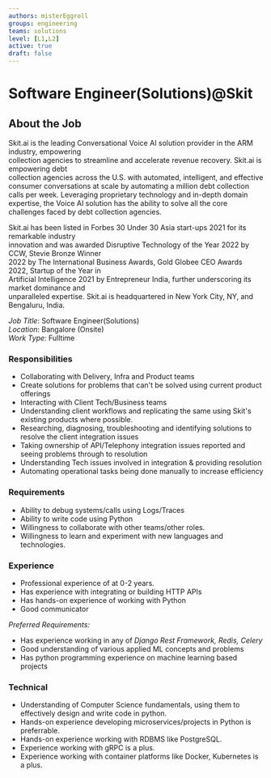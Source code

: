 ```yaml
---
authors: misterEggroll
groups: engineering
teams: solutions
level: [L1,L2]
active: true
draft: false
---
```


# Software Engineer(Solutions)@Skit

## About the Job

Skit.ai is the leading Conversational Voice AI solution provider in the ARM industry, empowering  
collection agencies to streamline and accelerate revenue recovery. Skit.ai is empowering debt  
collection agencies across the U.S. with automated, intelligent, and effective consumer 
conversations at scale by automating a million debt collection calls per week. Leveraging proprietary 
technology and in-depth domain expertise, the Voice AI solution has the ability to solve all the core 
challenges faced by debt collection agencies.  

Skit.ai has been listed in Forbes 30 Under 30 Asia start-ups 2021 for its remarkable industry  
innovation and was awarded Disruptive Technology of the Year 2022 by CCW, Stevie Bronze Winner  
2022 by The International Business Awards, Gold Globee CEO Awards 2022, Startup of the Year in  
Artificial Intelligence 2021 by Entrepreneur India, further underscoring its market dominance and  
unparalleled expertise. Skit.ai is headquartered in New York City, NY, and Bengaluru, India.

*Job Title*: Software Engineer(Solutions)<br/>
*Location*: Bangalore (Onsite)<br/>
*Work Type*: Fulltime<br/>

### Responsibilities

- Collaborating with Delivery, Infra and Product teams
- Create solutions for problems that can't be solved using current product offerings
- Interacting with Client Tech/Business teams
- Understanding client workflows and replicating the same using Skit's existing products where possible.
- Researching, diagnosing, troubleshooting and identifying solutions to resolve the client integration issues
- Taking ownership of API/Telephony integration issues reported and seeing problems through to resolution
- Understanding Tech issues involved in integration & providing resolution
- Automating operational tasks being done manually to increase efficiency

### Requirements

- Ability to debug systems/calls using Logs/Traces
- Ability to write code using Python
- Willingness to collaborate with other teams/other roles.
- Willingness to learn and experiment with new languages and technologies.

### Experience

- Professional experience of at 0-2 years.
- Has experience with integrating or building HTTP APIs
- Has hands-on experience of working with Python
- Good communicator

*Preferred Requirements:*

- Has experience working in any of *Django Rest Framework, Redis, Celery*
- Good understanding of various applied ML concepts and problems
- Has python programming experience on machine learning based projects

### Technical

- Understanding of Computer Science fundamentals, using them to effectively design and write code in python.
- Hands-on experience developing microservices/projects in Python is preferrable.
- Hands-on experience working with RDBMS like PostgreSQL.
- Experience working with gRPC is a plus.
- Experience working with container platforms like Docker, Kubernetes is a plus.
